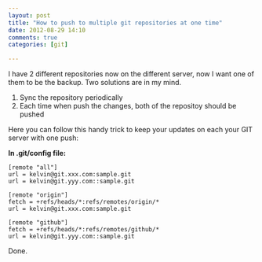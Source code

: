 ```yaml
---
layout: post
title: "How to push to multiple git repositories at one time"
date: 2012-08-29 14:10
comments: true
categories: [git]

---
```


I have 2 different repositories now on the different server, now I want one of them to be the backup. Two solutions are in my mind.

1. Sync the repository periodically
2. Each time when push the changes, both of the repositoy should be pushed

Here you can follow this handy trick to keep your updates on each your GIT server with one push:

**In .git/config file:** 

	[remote "all"]
	url = kelvin@git.xxx.com:sample.git
	url = kelvin@git.yyy.com::sample.git

	[remote "origin"]
	fetch = +refs/heads/*:refs/remotes/origin/*
	url = kelvin@git.xxx.com:sample.git

	[remote "github"]
	fetch = +refs/heads/*:refs/remotes/github/*
	url = kelvin@git.yyy.com::sample.git


Done.



